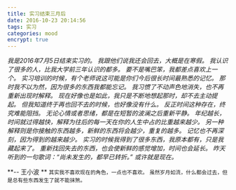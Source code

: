 ```yaml
---
title: 实习结束三月后
date: 2016-10-23 20:14:56
tags: 实习
categories: mood
encrypt: true
---
```

*我是2016年7月5日结束实习的。
我跟他们说我还会回去，大概是在寒假。
我认识了很多的人，比我大学前三年认识的都多。
要不是嘴巴笨，我都差点喜欢上一个。
实习培训的时候，有个老师说这可能是你们今后很长时间最熟悉的记忆。
那时我不以为然，因为很多的东西我都能忘记。
我习惯了不动声色地消失，也不再重新出现时解释。
现在好像也是如此，我只是不断地想起那时，却不去主动提起。
但我知道终于再也回不去的时候，也好像没有什么。
反正时间这种存在，终究难能阻挡。
无论心情或者思绪，都是在短暂的波澜之后重新平静。
年纪越长，时间就过得越快，解释为往后的每一天在你的人生中占的比重越来越少。
另一种解释则是你接触的东西越多，新鲜的东西将会越少，重复的越多。
记忆也不再深刻，因为得到的越来越少。
实习的时候我得到了很多东西，我原本都有，只是我藏起来了。
重新找回失去的东西，也会使新鲜的感觉增加，时间也会延长。
昨天听到的一句歌词：“尚未发生的，都早已转折。”
或许就是现在。*

<!--more-->
**-- 王小波 ** 
`其实我不喜欢现在的角色，一点也不喜欢。`
`虽然岁月如流，什么都会过去，但是总有些东西发生了就不能抹煞。`
